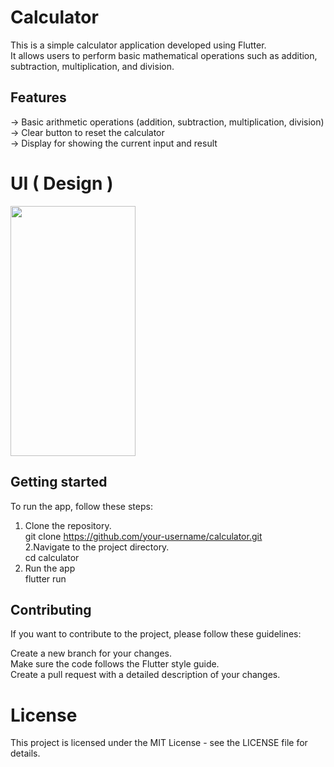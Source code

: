 # Calculator

This is a simple calculator application developed using Flutter. <br /> It allows users to perform basic mathematical operations such as addition, subtraction, multiplication, and division.

## Features

-> Basic arithmetic operations (addition, subtraction, multiplication, division) <br />
-> Clear button to reset the calculator <br />
-> Display for showing the current input and result <br/>

# UI ( Design )


<img src="https://user-images.githubusercontent.com/80686569/210881456-9001f138-61d9-4b3c-93bb-5f72e534269c.png" width="200" height="400">

## Getting started
To run the app, follow these steps: <br/>

1. Clone the repository. <br/>
git clone https://github.com/your-username/calculator.git <br/>
2.Navigate to the project directory. <br/>
cd calculator <br/>
3. Run the app <br/>
flutter run <br/>

## Contributing

If you want to contribute to the project, please follow these guidelines: <br/>

Create a new branch for your changes. <br/>
Make sure the code follows the Flutter style guide. <br/>
Create a pull request with a detailed description of your changes. <br/>
# License
This project is licensed under the MIT License - see the LICENSE file for details. <br/>




